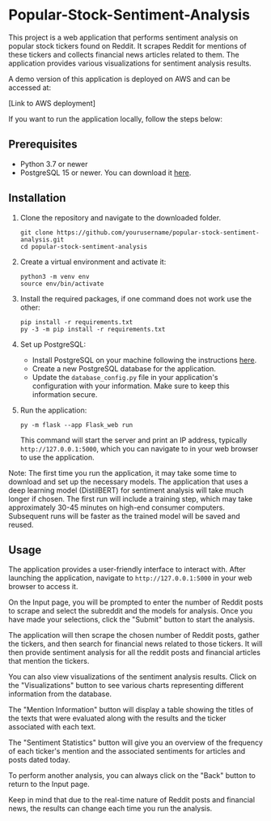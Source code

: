 # Popular-Stock-Sentiment-Analysis

This project is a web application that performs sentiment analysis on popular stock tickers found on Reddit. It scrapes Reddit for mentions of these tickers and collects financial news articles related to them. The application provides various visualizations for sentiment analysis results.

A demo version of this application is deployed on AWS and can be accessed at:

[Link to AWS deployment]

If you want to run the application locally, follow the steps below:

## Prerequisites

- Python 3.7 or newer
- PostgreSQL 15 or newer. You can download it [here](https://www.postgresql.org/download/).

## Installation

1. Clone the repository and navigate to the downloaded folder.
    ```
    git clone https://github.com/yourusername/popular-stock-sentiment-analysis.git
    cd popular-stock-sentiment-analysis
    ```

2. Create a virtual environment and activate it:
    ```
    python3 -m venv env
    source env/bin/activate
    ```

3. Install the required packages, if one command does not work use the other:
    ```
    pip install -r requirements.txt
    py -3 -m pip install -r requirements.txt

    ```

4. Set up PostgreSQL:
    - Install PostgreSQL on your machine following the instructions [here](https://www.postgresql.org/docs/current/install-procedure.html).
    - Create a new PostgreSQL database for the application.
    - Update the `database_config.py` file in your application's configuration with your information. Make sure to keep this information secure.

5. Run the application:
    ```
    py -m flask --app Flask_web run
    ```
    This command will start the server and print an IP address, typically `http://127.0.0.1:5000`, which you can navigate to in your web browser to use the application.

Note: The first time you run the application, it may take some time to download and set up the necessary models. The application that uses a deep learning model (DistilBERT) for sentiment analysis will take much longer if chosen. The first run will include a training step, which may take approximately 30-45 minutes on high-end consumer computers. Subsequent runs will be faster as the trained model will be saved and reused.

## Usage

The application provides a user-friendly interface to interact with. After launching the application, navigate to `http://127.0.0.1:5000` in your web browser to access it. 

On the Input page, you will be prompted to enter the number of Reddit posts to scrape and select the subreddit and the models for analysis. Once you have made your selections, click the "Submit" button to start the analysis.

The application will then scrape the chosen number of Reddit posts, gather the tickers, and then search for financial news related to those tickers. It will then provide sentiment analysis for all the reddit posts and financial articles that mention the tickers. 

You can also view visualizations of the sentiment analysis results. Click on the "Visualizations" button to see various charts representing different information from the database.

The "Mention Information" button will display a table showing the titles of the texts that were evaluated along with the results and the ticker associated with each text.

The "Sentiment Statistics" button will give you an overview of the frequency of each ticker's mention and the associated sentiments for articles and posts dated today.

To perform another analysis, you can always click on the "Back" button to return to the Input page.

Keep in mind that due to the real-time nature of Reddit posts and financial news, the results can change each time you run the analysis.
